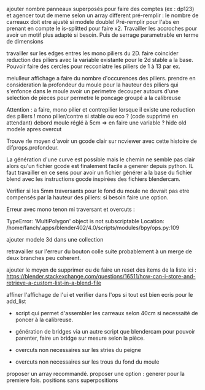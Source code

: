 ajouter nombre panneaux superposés pour faire des comptes (ex : dp123) et agencer tout de meme selon un array different
pré-remplir : le nombre de carreaux doit etre ajusté si modele double!
Pré-remplir pour l'abs en prenant en compte le is-splitted pour faire x2.
Travailler les accroches pour avoir un motif plus adapté si besoin.
Puis de serrage parametrable en terme de dimensions

travailler sur les edges entres les mono piliers du 2D.
faire coincider reduction des piliers avec la variable existante pour le 2d stable a la base.
Pouvoir faire des cercles pour recconiatre les piliers de 1 à 13 par ex.

meiulleur affichage a faire du nombre d'occurences des piliers.
prendre en consideration la profondeur du moule pour la hauteur des piliers qui s'enfonce dans le moule
avoir un perimetre decouper autours d'une selection de pieces pour permetre le poncage groupé a la calibreuse

Attention : a faire, mono pilier et contrepilier lorsque il existe une reduction des piliers !
mono pilier/contre si stable ou eco ? (code supprimé en attendant)
debord moule réglé à 5cm => en faire une variable ?
hide old modele apres overcut


Trouve rle moyen d'avoir un gcode clair sur ncviewer avec cette histoire de difprops.profondeur.

La génération d'une curve est possible mais le chemin ne semble pas clair alors qu'un fichier gcode est finalement facile a generer depuis python. IL faut travailler en ce sens pour avoir un fichier générer a la base du fichier blend avec les instructions gocde inspirées des fichiers blendercam.

Verifier si les 5mm traversants pour le fond du moule ne devrait pas etre compensés par la hauteur des piliers: si besoin faire une option.

Erreur avec mono tenon mi traversant et overcuts : 

TypeError: 'MultiPolygon' object is not subscriptable
Location: /home/fanch/.apps/blender402/4.0/scripts/modules/bpy/ops.py:109

ajouter modele 3d dans une collection

retravailler sur l'erreur du bouton colle suite probablement à un merge de deux branches peu coherent.


ajouter le moyen de supprimer ou de faire un reset des items de la liste
ici : https://blender.stackexchange.com/questions/16511/how-can-i-store-and-retrieve-a-custom-list-in-a-blend-file

affiner l'affichage de l'ui et verifier dans l'ops si tout est bien ecris pour le add_list

- script qui permet d'assembler les carreaux selon 40cm si necessaité de poncer à la calibreuse.
- génération de bridges via un autre script que blendercam pour pouvoir parenter, faire un bridge sur mesure selon la pièce. 

- overcuts non necessaires sur les stries du peigne
- overcuts non necessaires sur les trous du fond du moule 

proposer un array recommandé.
proposer une option : generer pour la premiere fois. positions sans superpositions